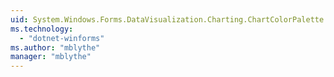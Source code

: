 ```yaml
---
uid: System.Windows.Forms.DataVisualization.Charting.ChartColorPalette
ms.technology: 
  - "dotnet-winforms"
ms.author: "mblythe"
manager: "mblythe"
---
```

